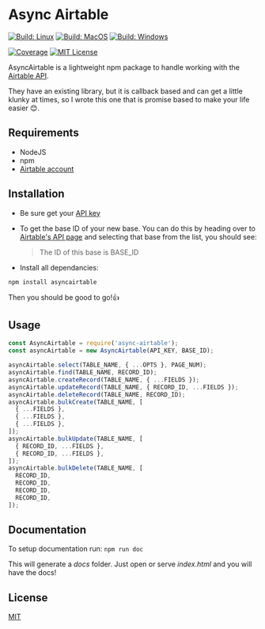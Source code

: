 # Async Airtable

[![Build: Linux](https://img.shields.io/github/workflow/status/GV14982/async-airtable/Linux?label=Build%3A%20Linux&logo=linux&logoColor=white&style=for-the-badge)](https://github.com/gv14982/async-airtable/actions)
[![Build: MacOS](https://img.shields.io/github/workflow/status/GV14982/async-airtable/Mac?label=Build%3A%20MacOS&logo=apple&logoColor=white&style=for-the-badge)](https://github.com/gv14982/async-airtable/actions)
[![Build: Windows](https://img.shields.io/github/workflow/status/GV14982/async-airtable/Windows?label=Build%3A%20Mac&logo=windows&logoColor=white&style=for-the-badge)](https://github.com/gv14982/async-airtable/actions)

[![Coverage](https://img.shields.io/coveralls/github/GV14982/async-airtable?style=for-the-badge)](https://coveralls.io/github/GV14982/async-airtable?branch=master)
[![MIT License](https://img.shields.io/github/license/GV14982/async-airtable?style=for-the-badge)](LICENSE.md)

AsyncAirtable is a lightweight npm package to handle working with the [Airtable API](https://airtable.com/api).

They have an existing library, but it is callback based and can get a little klunky at times, so I wrote this one that is promise based to make your life easier 😊.

## Requirements

- NodeJS
- npm
- [Airtable account](https://airtable.com/signup)

## Installation

- Be sure get your [API key](https://support.airtable.com/hc/en-us/articles/219046777-How-do-I-get-my-API-key-)

- To get the base ID of your new base. You can do this by heading over to [Airtable's API page](https://airtable.com/api) and selecting that base from the list, you should see:

  > The ID of this base is BASE_ID

- Install all dependancies:

```
npm install asyncairtable
```

Then you should be good to go!👍

## Usage

```javascript
const AsyncAirtable = require('async-airtable');
const asyncAirtable = new AsyncAirtable(API_KEY, BASE_ID);

asyncAirtable.select(TABLE_NAME, { ...OPTS }, PAGE_NUM);
asyncAirtable.find(TABLE_NAME, RECORD_ID);
asyncAirtable.createRecord(TABLE_NAME, { ...FIELDS });
asyncAirtable.updateRecord(TABLE_NAME, { RECORD_ID, ...FIELDS });
asyncAirtable.deleteRecord(TABLE_NAME, RECORD_ID);
asyncAirtable.bulkCreate(TABLE_NAME, [
  { ...FIELDS },
  { ...FIELDS },
  { ...FIELDS },
]);
asyncAirtable.bulkUpdate(TABLE_NAME, [
  { RECORD_ID, ...FIELDS },
  { RECORD_ID, ...FIELDS },
]);
asyncAirtable.bulkDelete(TABLE_NAME, [
  RECORD_ID,
  RECORD_ID,
  RECORD_ID,
  RECORD_ID,
]);
```

## Documentation

To setup documentation run:
`npm run doc`

This will generate a _docs_ folder. Just open or serve _index.html_ and you will have the docs!

## License

[MIT](https://choosealicense.com/licenses/mit/)
